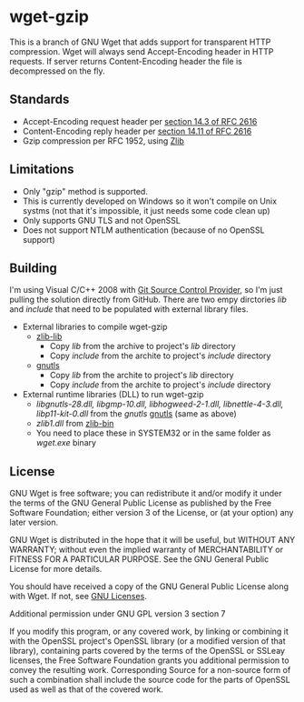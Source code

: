 # wget-gzip

This is a branch of GNU Wget that adds support for transparent HTTP compression. Wget will always send Accept-Encoding header in HTTP requests. If server returns Content-Encoding header the file is decompressed on the fly. 

## Standards

* Accept-Encoding request header per [section 14.3 of RFC 2616](http://www.w3.org/Protocols/rfc2616/rfc2616-sec14.html#sec14.3)
* Content-Encoding reply header per [section 14.11 of RFC 2616](http://www.w3.org/Protocols/rfc2616/rfc2616-sec14.html#sec14.11)
* Gzip compression per RFC 1952, using [Zlib](http://zlib.net/)

## Limitations

* Only "gzip" method is supported. 
* This is currently developed on Windows so it won't compile on Unix systms (not that it's impossible, it just needs some code clean up)
* Only supports GNU TLS and not OpenSSL
* Does not support NTLM authentication (because of no OpenSSL support)

## Building

I'm using Visual C/C++ 2008 with [Git Source Control Provider](http://gitscc.codeplex.com/), so I'm just pulling the solution directly from GitHub. There are two empy dirctories _lib_ and _include_ that need to be populated with external library files.

* External libraries to compile wget-gzip
	- [zlib-lib](http://gnuwin32.sourceforge.net/downlinks/zlib-lib-zip.php)
		- Copy _lib_ from the archive to project's _lib_ directory
		- Copy _include_ from the archite to project's _include_ directory
	- [gnutls](http://homes.esat.kuleuven.be/~nikos/gnutls-win32/)
		- Copy _lib_ from the archite to project's _lib_ directory
		- Copy _include_ from the archite to project's _include_ directory
* External runtime libraries (DLL) to run wget-gzip
	- _libgnutls-28.dll, libgmp-10.dll, libhogweed-2-1.dll, libnettle-4-3.dll, libp11-kit-0.dll_ from the _gnutls_ [gnutls](http://homes.esat.kuleuven.be/~nikos/gnutls-win32/) (same as above)
	- _zlib1.dll_ from [zlib-bin](http://gnuwin32.sourceforge.net/downlinks/zlib-bin-zip.php)
	- You need to place these in SYSTEM32 or in the same folder as _wget.exe_ binary

## License

GNU Wget is free software; you can redistribute it and/or modify it under the terms of the GNU General Public License as published by
the Free Software Foundation; either version 3 of the License, or (at your option) any later version.

GNU Wget is distributed in the hope that it will be useful, but WITHOUT ANY WARRANTY; without even the implied warranty of
MERCHANTABILITY or FITNESS FOR A PARTICULAR PURPOSE.  See the GNU General Public License for more details.

You should have received a copy of the GNU General Public License along with Wget.  If not, see [GNU Licenses](http://www.gnu.org/licenses/).

Additional permission under GNU GPL version 3 section 7

If you modify this program, or any covered work, by linking or combining it with the OpenSSL project's OpenSSL library (or a
modified version of that library), containing parts covered by the terms of the OpenSSL or SSLeay licenses, the Free Software Foundation
grants you additional permission to convey the resulting work. Corresponding Source for a non-source form of such a combination
shall include the source code for the parts of OpenSSL used as well as that of the covered work.
